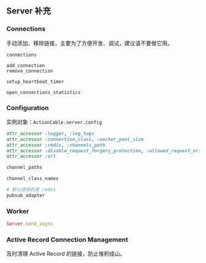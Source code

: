 ## Server 补充

### Connections

手动添加、移除链接，主要为了方便开发、调试，建议请不要做它用。

```
connections

add_connection
remove_connection

setup_heartbeat_timer

open_connections_statistics
```

### Configuration

实例对象：`ActionCable.server.config`

```ruby
attr_accessor :logger, :log_tags
attr_accessor :connection_class, :worker_pool_size
attr_accessor :redis, :channels_path
attr_accessor :disable_request_forgery_protection, :allowed_request_origins
attr_accessor :url
```

```ruby
channel_paths

channel_class_names

# 默认使用的是 redis
pubsub_adapter
```

### Worker

```ruby
Server.send_async
```

### Active Record Connection Management

及时清理 Active Record 的链接，防止堆积成山。

